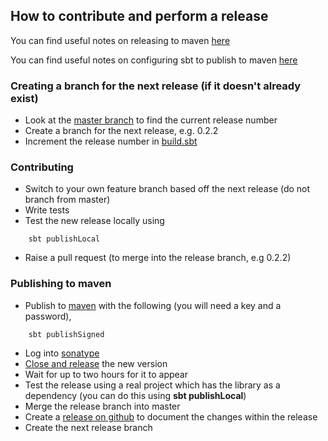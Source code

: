 ## How to contribute and perform a release

You can find useful notes on releasing to maven [here](https://docs.sonatype.org/display/Repository/Sonatype+OSS+Maven+Repository+Usage+Guide
)

You can find useful notes on configuring sbt to publish to maven [here](http://www.scala-sbt.org/release/docs/Community/Using-Sonatype.html)

### Creating a branch for the next release (if it doesn't already exist)
* Look at the [master branch](https://github.com/guardian/fastly-api-client/tree/master) to find the current release number
* Create a branch for the next release, e.g. 0.2.2
* Increment the release number in [build.sbt](https://github.com/guardian/fastly-api-client/blob/master/build.sbt)

### Contributing
* Switch to your own feature branch based off the next release (do not branch from master)
* Write tests
* Test the new release locally using

```
    sbt publishLocal
```

* Raise a pull request (to merge into the release branch, e.g 0.2.2)

### Publishing to maven

* Publish to [maven](http://search.maven.org/#browse|948553587) with the following (you will need a key and a password),

```
    sbt publishSigned
```

* Log into [sonatype](https://oss.sonatype.org/index.html)
* [Close and release](https://docs.sonatype.org/display/Repository/Sonatype+OSS+Maven+Repository+Usage+Guide#SonatypeOSSMavenRepositoryUsageGuide-8a.ReleaseIt) the new version
* Wait for up to two hours for it to appear
* Test the release using a real project which has the library as a dependency (you can do this using **sbt publishLocal**)
* Merge the release branch into master
* Create a [release on github](https://github.com/guardian/fastly-api-client/releases) to document the changes within the release
* Create the next release branch

